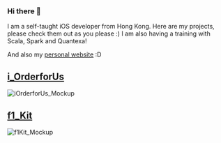 ### Hi there 👋
I am a self-taught iOS developer from Hong Kong.
Here are my projects, please check them out as you please :)
I am also having a training with Scala, Spark and Quantexa!

And also my <a href="https://genechandev.com/">personal website</a> :D

## <a href="https://github.com/Gin6x/i_OrderforUs">i_OrderforUs</a>
![iOrderforUs_Mockup](https://github.com/Gin6x/Gin6x/assets/74748351/b3fbe190-39d0-4613-b842-65b48cf0abe5)
## <a href="https://github.com/Gin6x/f1_Kit">f1_Kit</a>
![f1Kit_Mockup](https://github.com/Gin6x/Gin6x/assets/74748351/90676f20-4596-4043-b305-a27b7a55f536)


<!--
**Gin6x/Gin6x** is a ✨ _special_ ✨ repository because its `README.md` (this file) appears on your GitHub profile.

Here are some ideas to get you started:

- 🔭 I’m currently working on ...
- 🌱 I’m currently learning ...
- 👯 I’m looking to collaborate on ...
- 🤔 I’m looking for help with ...
- 💬 Ask me about ...
- 📫 How to reach me: ...
- 😄 Pronouns: ...
- ⚡ Fun fact: ...
-->
